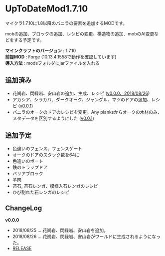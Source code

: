# UpToDateMod1.7.10
マイクラ1.7.10に1.8以降のバニラの要素を追加するMODです。

mobの追加、ブロックの追加、レシピの変更、構造物の追加、mobのAI変更などをする予定です。

**マインクラフトのバージョン** : 1.7.10 \
**前提MOD** : Forge (10.13.4.1558で動作を確認しています) \
**導入方法** : modsフォルダにjarファイルを入れる

## 追加済み
 - 花崗岩、閃緑岩、安山岩の追加、生成、レシピ ([v0.0.0、2018/08/26](https://github.com/yuma140902/UpToDateMod1.7.10/releases/tag/v0.0.0_2018-08-26))
 - アカシア、シラカバ、ダークオーク、ジャングル、マツのドアの追加、レシピ ([v0.0.1](https://github.com/yuma140902/UpToDateMod1.7.10/releases/tag/v0.0.1))
 - バニラのオークのドアのレシピを変更。Any planksからオークの木材のみ、メタデータを区別するようにした ([v0.0.1](https://github.com/yuma140902/UpToDateMod1.7.10/releases/tag/v0.0.1))

## 追加予定
 - 色違いのフェンス、フェンスゲート
 - オークのドアのスタック数を64に
 - 色違いのボート
 - 鉄のトラップドア
 - バリアブロック
 - 羊肉
 - 苔石, 苔石レンガ、模様入石レンガのレシピ
 - ひび割れた石レンガのレシピ
 
 

## ChangeLog
**v0.0.0**
 - 2018/08/25 ... 花崗岩、閃緑岩、安山岩を追加。
 - 2018/08/26 ... 花崗岩、閃緑岩、安山岩がワールドに生成されるようになった。
 - [RELEASE](https://github.com/yuma140902/UpToDateMod1.7.10/releases/tag/v0.0.0_2018-08-26)
